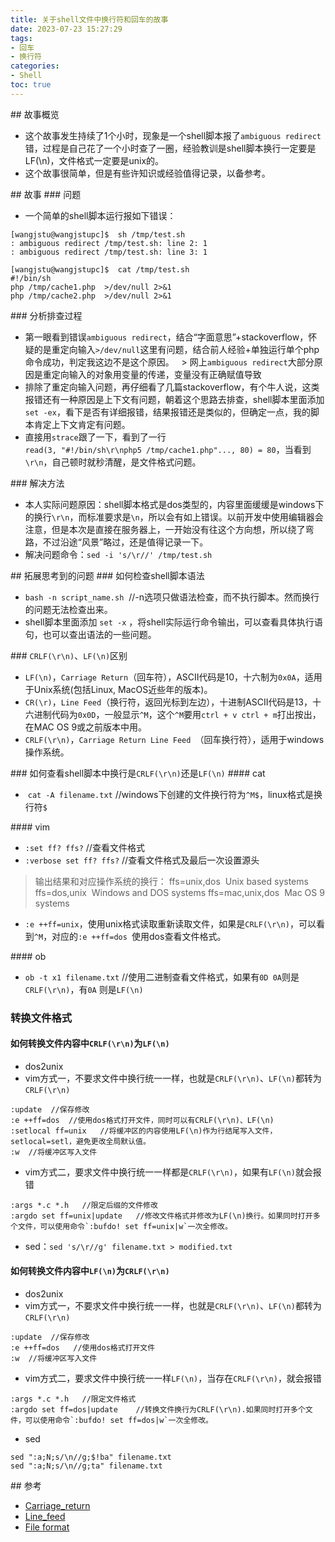 ```yaml
---
title: 关于shell文件中换行符和回车的故事
date: 2023-07-23 15:27:29
tags:
- 回车
- 换行符
categories:
- Shell
toc: true
---
```


## 故事概览
- 这个故事发生持续了1个小时，现象是一个shell脚本报了`ambiguous redirect`错，过程是自己花了一个小时查了一圈，经验教训是shell脚本换行一定要是LF(\n)，文件格式一定要是unix的。
- 这个故事很简单，但是有些许知识或经验值得记录，以备参考。

## 故事
### 问题

- 一个简单的shell脚本运行报如下错误：
```SHELL
[wangjstu@wangjstupc]$  sh /tmp/test.sh
: ambiguous redirect /tmp/test.sh: line 2: 1
: ambiguous redirect /tmp/test.sh: line 3: 1

[wangjstu@wangjstupc]$  cat /tmp/test.sh
#!/bin/sh
php /tmp/cache1.php  >/dev/null 2>&1
php /tmp/cache2.php  >/dev/null 2>&1
```

### 分析排查过程
- 第一眼看到错误`ambiguous redirect`，结合“字面意思”+stackoverflow，怀疑的是重定向输入`>/dev/null`这里有问题，结合前人经验+单独运行单个php命令成功，判定我这边不是这个原因。
  > 网上`ambiguous redirect`大部分原因是重定向输入的对象用变量的传递，变量没有正确赋值导致
- 排除了重定向输入问题，再仔细看了几篇stackoverflow，有个牛人说，这类报错还有一种原因是上下文有问题，朝着这个思路去排查，shell脚本里面添加`set -ex`，看下是否有详细报错，结果报错还是类似的，但确定一点，我的脚本肯定上下文肯定有问题。
- 直接用`strace`跟了一下，看到了一行`read(3, "#!/bin/sh\r\nphp5 /tmp/cache1.php"..., 80) = 80`，当看到`\r\n`，自己顿时就秒清醒，是文件格式问题。

### 解决方法
- 本人实际问题原因：shell脚本格式是dos类型的，内容里面缓缓是windows下的换行`\r\n`，而标准要求是`\n`，所以会有如上错误。以前开发中使用编辑器会注意，但是本次是直接在服务器上，一开始没有往这个方向想，所以绕了弯路，不过沿途“风景”略过，还是值得记录一下。
- 解决问题命令：`sed -i 's/\r//' /tmp/test.sh`

## 拓展思考到的问题
### 如何检查shell脚本语法
- `bash -n script_name.sh`  //-n选项只做语法检查，而不执行脚本。然而换行的问题无法检查出来。
- shell脚本里面添加 `set -x` ，将shell实际运行命令输出，可以查看具体执行语句，也可以查出语法的一些问题。

### `CRLF(\r\n)`、`LF(\n)`区别
- `LF(\n)`，`Carriage Return`（回车符），ASCII代码是10，十六制为`0x0A`，适用于Unix系统(包括Linux, MacOS近些年的版本)。
- `CR(\r)`，`Line Feed`（换行符，返回光标到左边），十进制ASCII代码是13，十六进制代码为`0x0D`，一般显示`^M`，这个`^M`要用`ctrl + v ctrl + m`打出按出，在MAC OS 9或之前版本中用。
- `CRLF(\r\n)`，`Carriage Return Line Feed `（回车换行符），适用于windows操作系统。

### 如何查看shell脚本中换行是`CRLF(\r\n)`还是`LF(\n)`
#### cat
-  `cat -A filename.txt` //windows下创建的文件换行符为`^M$`，linux格式是换行符`$`

#### vim
-  `:set ff? ffs?` //查看文件格式
- `:verbose set ff? ffs?` //查看文件格式及最后一次设置源头
> 输出结果和对应操作系统的换行：
> ffs=unix,dos  Unix based systems
> ffs=dos,unix  Windows and DOS systems
> ffs=mac,unix,dos  Mac OS 9 systems
- `:e ++ff=unix`，使用unix格式读取重新读取文件，如果是`CRLF(\r\n)`，可以看到`^M`，对应的`:e ++ff=dos `使用dos查看文件格式。

#### ob
- `ob -t x1 filename.txt` //使用二进制查看文件格式，如果有`0D 0A`则是`CRLF(\r\n)`，有`0A` 则是`LF(\n)`

### 转换文件格式
#### 如何转换文件内容中`CRLF(\r\n)`为`LF(\n)`
- dos2unix
- vim方式一，不要求文件中换行统一一样，也就是`CRLF(\r\n)`、`LF(\n)`都转为`CRLF(\r\n)`
```SHELL
:update  //保存修改
:e ++ff=dos  //使用dos格式打开文件，同时可以有CRLF(\r\n)、LF(\n)
:setlocal ff=unix   //将缓冲区的内容使用LF(\n)作为行结尾写入文件，setlocal=setl，避免更改全局默认值。
:w  //将缓冲区写入文件
```
- vim方式二，要求文件中换行统一一样都是`CRLF(\r\n)`，如果有`LF(\n)`就会报错
```SHELL
:args *.c *.h   //限定后缀的文件修改
:argdo set ff=unix|update   //修改文件格式并修改为LF(\n)换行。如果同时打开多个文件，可以使用命令`:bufdo! set ff=unix|w`一次全修改。
```
- sed：`sed 's/\r//g' filename.txt > modified.txt`

#### 如何转换文件内容中`LF(\n)`为`CRLF(\r\n)`
- dos2unix
- vim方式一，不要求文件中换行统一一样，也就是`CRLF(\r\n)`、`LF(\n)`都转为`CRLF(\r\n)`
```SHELL
:update  //保存修改
:e ++ff=dos   //使用dos格式打开文件
:w  //将缓冲区写入文件
```
- vim方式二，要求文件中换行统一一样`LF(\n)`，当存在`CRLF(\r\n)`，就会报错
```SHELL
:args *.c *.h   //限定文件格式
:argdo set ff=dos|update    //转换文件换行为CRLF(\r\n).如果同时打开多个文件，可以使用命令`:bufdo! set ff=dos|w`一次全修改。
```
- sed
```SHELL
sed ":a;N;s/\n//g;$!ba" filename.txt
sed ":a;N;s/\n//g;ta" filename.txt
```

## 参考
* [Carriage_return](http://en.wikipedia.org/wiki/Carriage_return)
* [Line_feed](http://en.wikipedia.org/wiki/Line_feed)
* [File format](https://vim.fandom.com/wiki/File_format#File_format_options)
